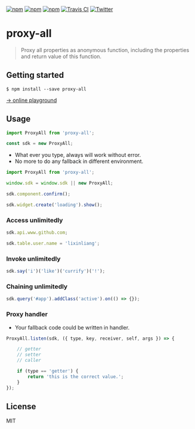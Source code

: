 [![npm](https://img.shields.io/npm/l/proxy-all.svg)](https://www.npmjs.org/package/proxy-all)
[![npm](https://img.shields.io/npm/v/proxy-all.svg)](https://www.npmjs.org/package/proxy-all)
[![npm](https://img.shields.io/npm/dm/proxy-all.svg)](https://www.npmjs.org/package/proxy-all)
[![Travis CI](https://img.shields.io/travis/lixinliang/proxy-all.svg)](https://travis-ci.org/lixinliang/muse-vue)
[![Twitter](https://img.shields.io/badge/twitter-@qq393464140-blue.svg)](http://twitter.com/qq393464140)

# proxy-all
> Proxy all properties as anonymous function, including the properties and return value of this function.

## Getting started

```
$ npm install --save proxy-all
```

[→ online playground](https://fiddle.jshell.net/lixinliang/zkjvLqnb/)

## Usage

```js
import ProxyAll from 'proxy-all';

const sdk = new ProxyAll;
```

* What ever you type, always will work without error.
* No more to do any fallback in different environment.

```js
import ProxyAll from 'proxy-all';

window.sdk = window.sdk || new ProxyAll;

sdk.component.confirm();

sdk.widget.create('loading').show();
```

### Access unlimitedly

```js
sdk.api.www.github.com;

sdk.table.user.name = 'lixinliang';
```

### Invoke unlimitedly

```js
sdk.say('i')('like')('currify')('!');
```

### Chaining unlimitedly

```js
sdk.query('#app').addClass('active').on(() => {});
```

### Proxy handler

* Your fallback code could be written in handler.

```js
ProxyAll.listen(sdk, ({ type, key, receiver, self, args }) => {

    // getter
    // setter
    // caller

    if (type == 'getter') {
        return 'this is the correct value.';
    }
});
```

## License

MIT
